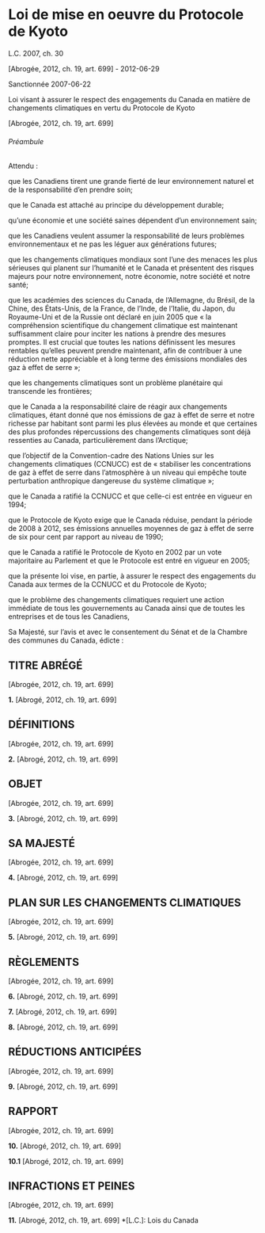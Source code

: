 # Loi de mise en oeuvre du Protocole de Kyoto

L.C. 2007, ch. 30

[Abrogée, 2012, ch. 19, art. 699] - 2012-06-29

Sanctionnée 2007-06-22

Loi visant à assurer le respect des engagements du Canada en matière de changements climatiques en vertu du Protocole de Kyoto

[Abrogée, 2012, ch. 19, art. 699]

###### Préambule

Attendu :

que les Canadiens tirent une grande fierté de leur environnement naturel et de la responsabilité d’en prendre soin;

que le Canada est attaché au principe du développement durable;

qu’une économie et une société saines dépendent d’un environnement sain;

que les Canadiens veulent assumer la responsabilité de leurs problèmes environnementaux et ne pas les léguer aux générations futures;

que les changements climatiques mondiaux sont l’une des menaces les plus sérieuses qui planent sur l’humanité et le Canada et présentent des risques majeurs pour notre environnement, notre économie, notre société et notre santé;

que les académies des sciences du Canada, de l’Allemagne, du Brésil, de la Chine, des États-Unis, de la France, de l’Inde, de l’Italie, du Japon, du Royaume-Uni et de la Russie ont déclaré en juin 2005 que « la compréhension scientifique du changement climatique est maintenant suffisamment claire pour inciter les nations à prendre des mesures promptes. Il est crucial que toutes les nations définissent les mesures rentables qu’elles peuvent prendre maintenant, afin de contribuer à une réduction nette appréciable et à long terme des émissions mondiales des gaz à effet de serre »;

que les changements climatiques sont un problème planétaire qui transcende les frontières;

que le Canada a la responsabilité claire de réagir aux changements climatiques, étant donné que nos émissions de gaz à effet de serre et notre richesse par habitant sont parmi les plus élevées au monde et que certaines des plus profondes répercussions des changements climatiques sont déjà ressenties au Canada, particulièrement dans l’Arctique;

que l’objectif de la Convention-cadre des Nations Unies sur les changements climatiques (CCNUCC) est de « stabiliser les concentrations de gaz à effet de serre dans l’atmosphère à un niveau qui empêche toute perturbation anthropique dangereuse du système climatique »;

que le Canada a ratifié la CCNUCC et que celle-ci est entrée en vigueur en 1994;

que le Protocole de Kyoto exige que le Canada réduise, pendant la période de 2008 à 2012, ses émissions annuelles moyennes de gaz à effet de serre de six pour cent par rapport au niveau de 1990;

que le Canada a ratifié le Protocole de Kyoto en 2002 par un vote majoritaire au Parlement et que le Protocole est entré en vigueur en 2005;

que la présente loi vise, en partie, à assurer le respect des engagements du Canada aux termes de la CCNUCC et du Protocole de Kyoto;

que le problème des changements climatiques requiert une action immédiate de tous les gouvernements au Canada ainsi que de toutes les entreprises et de tous les Canadiens,

Sa Majesté, sur l’avis et avec le consentement du Sénat et de la Chambre des communes du Canada, édicte :

## TITRE ABRÉGÉ

[Abrogée, 2012, ch. 19, art. 699]

**1.** [Abrogé, 2012, ch. 19, art. 699]

## DÉFINITIONS

[Abrogée, 2012, ch. 19, art. 699]

**2.** [Abrogé, 2012, ch. 19, art. 699]

## OBJET

[Abrogée, 2012, ch. 19, art. 699]

**3.** [Abrogé, 2012, ch. 19, art. 699]

## SA MAJESTÉ

[Abrogée, 2012, ch. 19, art. 699]

**4.** [Abrogé, 2012, ch. 19, art. 699]

## PLAN SUR LES CHANGEMENTS CLIMATIQUES

[Abrogée, 2012, ch. 19, art. 699]

**5.** [Abrogé, 2012, ch. 19, art. 699]

## RÈGLEMENTS

[Abrogée, 2012, ch. 19, art. 699]

**6.** [Abrogé, 2012, ch. 19, art. 699]

**7.** [Abrogé, 2012, ch. 19, art. 699]

**8.** [Abrogé, 2012, ch. 19, art. 699]

## RÉDUCTIONS ANTICIPÉES

[Abrogée, 2012, ch. 19, art. 699]

**9.** [Abrogé, 2012, ch. 19, art. 699]

## RAPPORT

[Abrogée, 2012, ch. 19, art. 699]

**10.** [Abrogé, 2012, ch. 19, art. 699]

**10.1** [Abrogé, 2012, ch. 19, art. 699]

## INFRACTIONS ET PEINES

[Abrogée, 2012, ch. 19, art. 699]

**11.** [Abrogé, 2012, ch. 19, art. 699]
  *[L.C.]: Lois du Canada
